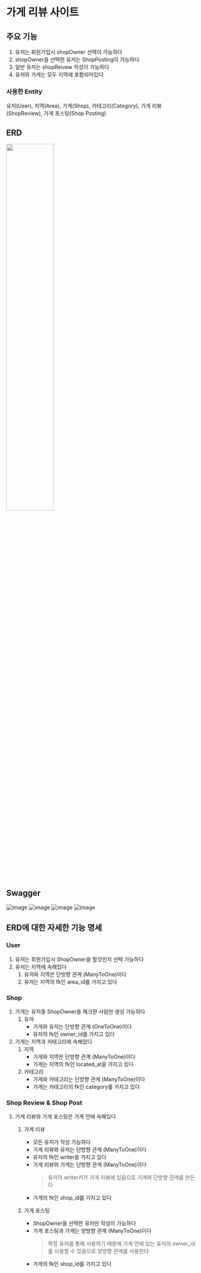 # 가게 리뷰 사이트
## 주요 기능
1. 유저는 회원가입시 shopOwner 선택이 가능하다
2. shopOwner을 선택한 유저는 ShopPosting이 가능하다
3. 일반 유저는 shopReivew 작성이 가능하다
4. 유저와 가게는 모두 지역에 포함되어있다 
### 사용한 Entity
유저(User), 지역(Area), 가게(Shop), 카테고리(Category), 가게 리뷰(ShopReview), 가게 포스팅(Shop Posting)



## ERD
<img width= "50%" src="https://user-images.githubusercontent.com/73453283/160869418-0d3cfc61-f80a-41ec-bc98-d5457d158209.png">

## Swagger
![image](https://user-images.githubusercontent.com/73453283/160870137-2aea8d22-99c2-4f84-84fd-180ae1554e9d.png)
![image](https://user-images.githubusercontent.com/73453283/160870237-c97c6119-e9c7-4a55-ac06-44d82c16a5a4.png)
![image](https://user-images.githubusercontent.com/73453283/160870317-cf7e0fc1-9cd9-4467-a33a-2f8171dd5f86.png)
![image](https://user-images.githubusercontent.com/73453283/160870376-c1a9ee72-23e7-40e0-a2ce-0b2a639b4221.png)


## ERD에 대한 자세한 기능 명세
### User
1. 유저는 회원가입시 ShopOwner을 할것인지 선택 가능하다
2. 유저는 지역에 속해있다
   1. 유저와 지역은 단방향 관계 (ManyToOne)이다
   2. 유저는 지역의 fk인 area_id를 가지고 있다

### Shop
1. 가게는 유저중 ShopOwner을 체크한 사람만 생성 가능하다 
   1. 유저
      * 가게와 유저는 단방향 관계 (OneToOne)이다
      * 유저의 fk인 owner_id를 가지고 있다
2. 가게는 지역과 카테고리에 속해있다
   1. 지역
      * 가게와 지역은 단방향 관계 (ManyToOne)이다
      * 가게는 지역의 fk인 located_at을 가지고 있다
   2. 카테고리
      * 가게와 카테고리는 단방향 관계 (ManyToOne)이다
      * 가게는 카테고리의 fk인 category를 가지고 있다

### Shop Review & Shop Post   
1. 가게 리뷰와 가게 포스팅은 가게 안에 속해있다
   1. 가게 리뷰 
      * 모든 유저가 작성 가능하다
      * 가게 리뷰와 유저는 단방향 관계 (ManyToOne)이다
      * 유저의 fk인 writer을 가지고 있다
      * 가게 리뷰와 가게는 단방향 관계 (ManyToOne)이다
        > 유저의 writer키가 가게 리뷰에 있음으로 가게와 단방향 관계를 만든다 
      * 가게의 fk인 shop_id를 가지고 있다
  
   2. 가게 포스팅
      * ShopOwner을 선택한 유저만 작성이 가능하다
      * 가게 포스팅과 가게는 양방향 관계 (ManyToOne)이다
        > 특정 유저를 통해 사용하기 때문에 가게 안에 있는 유저의 owner_id를 사용할 수 있음으로 양방향 관계를 사용한다  
      * 가게의 fk인 shop_id를 가지고 있다
   
